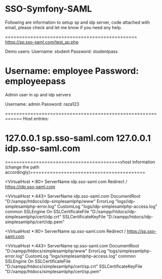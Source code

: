 # SSO-Symfony-SAML

Following are information to setup sp and idp server, code attached with email, please check and let me know if you need any help.

===============================================
https://sp.sso-saml.com/test_sp.php

Demo users:
Username: student
Password: studentpass

Username: employee
Password: employeepass
===============================================

Admin user in sp and idp servers

Username: admin
Password: raza123

============================================================
Host entries:

127.0.0.1 sp.sso-saml.com
127.0.0.1 idp.sso-saml.com
========================================================== 

=========================================vhost information (change the path accordingly)=========================================

<VirtualHost *:80>
   ServerName idp.sso-saml.com
   Redirect / https://idp.sso-saml.com
</VirtualHost>

<VirtualHost *:443>
   ServerName idp.sso-saml.com
   DocumentRoot "D:/xampp/htdocs/idp-simplesamlphp/www"
   ErrorLog "logs/idp-simplesamlphp-error.log"
   CustomLog "logs/idp-simplesamlphp-access.log" common
   SSLEngine On
   SSLCertificateFile "D:/xampp/htdocs/idp-simplesamlphp/cert/idp.crt"
   SSLCertificateKeyFile "D:/xampp/htdocs/idp-simplesamlphp/cert/idp.pem"
</VirtualHost>

<VirtualHost *:80>
   ServerName sp.sso-saml.com
   Redirect / https://sp.sso-saml.com
</VirtualHost>

<VirtualHost *:443>
   ServerName sp.sso-saml.com
   DocumentRoot "D:/xampp/htdocs/simplesamlphp/www"
   ErrorLog "logs/simplesamlphp-error.log"
   CustomLog "logs/simplesamlphp-access.log" common
   SSLEngine On
   SSLCertificateFile "D:/xampp/htdocs/simplesamlphp/cert/sp.crt"
   SSLCertificateKeyFile "D:/xampp/htdocs/simplesamlphp/cert/sp.pem"
</VirtualHost>
